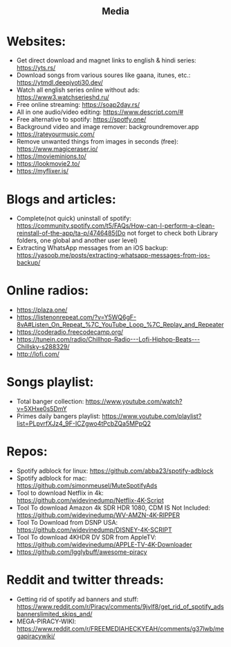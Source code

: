 <h2 align="center">Media</h2>

# Websites:

- Get direct download and magnet links to english & hindi series: https://yts.rs/
- Download songs from various soures like gaana, itunes, etc.: https://ytmdl.deepjyoti30.dev/
- Watch all english series online without ads: https://www3.watchserieshd.ru/
- Free online streaming: https://soap2day.rs/
- All in one audio/video editing: https://www.descript.com/#
- Free alternative to spotify: https://spotfy.one/
- Background video and image remover: backgroundremover.app
- https://rateyourmusic.com/
- Remove unwanted things from images in seconds (free): https://www.magiceraser.io/
- https://movieminions.to/
- https://lookmovie2.to/
- https://myflixer.is/

# Blogs and articles:

- Complete(not quick) uninstall of spotify: https://community.spotify.com/t5/FAQs/How-can-I-perform-a-clean-reinstall-of-the-app/ta-p/4746485(Do not forget to check both Library folders, one global and another user level)
- Extracting WhatsApp messages from an iOS backup: https://yasoob.me/posts/extracting-whatsapp-messages-from-ios-backup/

# Online radios:

- https://plaza.one/
- https://listenonrepeat.com/?v=Y5WQ6gF-8vA#Listen_On_Repeat_%7C_YouTube_Loop_%7C_Replay_and_Repeater
- https://coderadio.freecodecamp.org/
- https://tunein.com/radio/Chillhop-Radio---Lofi-Hiphop-Beats---Chillsky-s288329/
- http://lofi.com/

# Songs playlist:

- Total banger collection: https://www.youtube.com/watch?v=5XHxe0s5DmY
- Primes daily bangers playlist: https://www.youtube.com/playlist?list=PLpvrfXJz4_9F-ICZgwo4tPcbZQa5MPpQ2

# Repos:

- Spotify adblock for linux: https://github.com/abba23/spotify-adblock
- Spotify adblock for mac: https://github.com/simonmeusel/MuteSpotifyAds
- Tool to download Netflix in 4k: https://github.com/widevinedump/Netflix-4K-Script
- Tool To download Amazon 4k SDR HDR 1080, CDM IS Not Included: https://github.com/widevinedump/WV-AMZN-4K-RIPPER
- Tool To Download from DSNP USA: https://github.com/widevinedump/DISNEY-4K-SCRIPT
- Tool To download 4KHDR DV SDR from AppleTV: https://github.com/widevinedump/APPLE-TV-4K-Downloader
- https://github.com/Igglybuff/awesome-piracy

# Reddit and twitter threads:

- Getting rid of spotify ad banners and stuff: https://www.reddit.com/r/Piracy/comments/9jvlf8/get_rid_of_spotify_adsbannerslimited_skips_and/
- MEGA-PIRACY-WIKI: https://www.reddit.com/r/FREEMEDIAHECKYEAH/comments/g37lwb/megapiracywiki/
